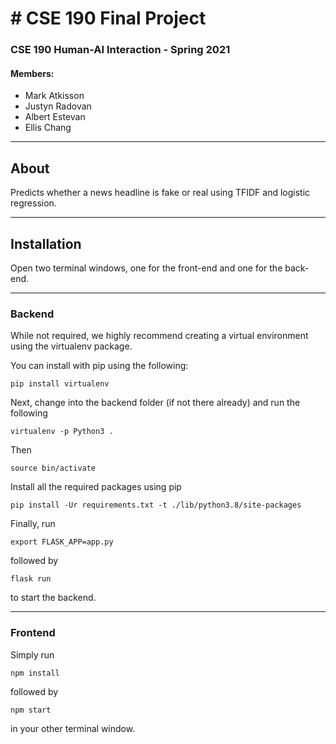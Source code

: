 # # CSE 190 Final Project
### CSE 190 Human-AI Interaction - Spring 2021

#### Members:
* Mark Atkisson
* Justyn Radovan
* Albert Estevan
* Ellis Chang

- - - -
## About
Predicts whether a news headline is fake or real using TFIDF and logistic regression.

- - - -

## Installation
Open two terminal windows, one for the front-end and one for the back-end.

- - - -

### Backend
While not required, we highly recommend creating a virtual environment using the virtualenv package.

You can install with pip using the following:

`pip install virtualenv`


Next, change into the backend folder (if not there already) and run the following

`virtualenv -p Python3 .`

Then

`source bin/activate`

Install all the required packages using pip

`pip install -Ur requirements.txt -t ./lib/python3.8/site-packages`

Finally, run  

`export FLASK_APP=app.py`

followed by

`flask run`

to start the backend.

- - - -

### Frontend
Simply run

`npm install`

followed by

`npm start`

in your other terminal window.
